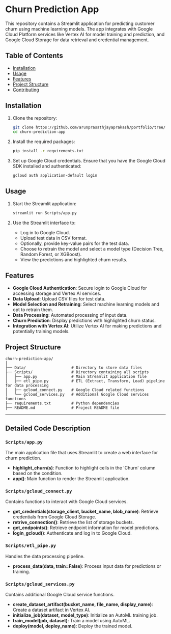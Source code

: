 # Churn Prediction App

This repository contains a Streamlit application for predicting customer churn using machine learning models. The app integrates with Google Cloud Platform services like Vertex AI for model training and prediction, and Google Cloud Storage for data retrieval and credential management.

## Table of Contents

- [Installation](#installation)
- [Usage](#usage)
- [Features](#features)
- [Project Structure](#project-structure)
- [Contributing](#contributing)

## Installation

1. Clone the repository:

    ```bash
    git clone https://github.com/arunprasathjayaprakash/portfolio/tree/b96aa2b5db63771b43d6cb519ae714a7c522e9f1/churn_prediction_gcp
    cd churn-prediction-app
    ```

2. Install the required packages:

    ```bash
    pip install -r requirements.txt
    ```

3. Set up Google Cloud credentials. Ensure that you have the Google Cloud SDK installed and authenticated:

    ```bash
    gcloud auth application-default login
    ```

## Usage

1. Start the Streamlit application:

    ```bash
    streamlit run Scripts/app.py
    ```

2. Use the Streamlit interface to:
    - Log in to Google Cloud.
    - Upload test data in CSV format.
    - Optionally, provide key-value pairs for the test data.
    - Choose to retrain the model and select a model type (Decision Tree, Random Forest, or XGBoost).
    - View the predictions and highlighted churn results.

## Features

- **Google Cloud Authentication**: Secure login to Google Cloud for accessing storage and Vertex AI services.
- **Data Upload**: Upload CSV files for test data.
- **Model Selection and Retraining**: Select machine learning models and opt to retrain them.
- **Data Processing**: Automated processing of input data.
- **Churn Prediction**: Display predictions with highlighted churn status.
- **Integration with Vertex AI**: Utilize Vertex AI for making predictions and potentially training models.

## Project Structure

```
churn-prediction-app/
│
├── Data/                    # Directory to store data files
├── Scripts/                 # Directory containing all scripts
│   ├── app.py               # Main Streamlit application file
│   ├── etl_pipe.py          # ETL (Extract, Transform, Load) pipeline for data processing
│   ├── gcloud_connect.py    # Google Cloud related functions
│   └── gcloud_services.py   # Additional Google Cloud services functions
├── requirements.txt         # Python dependencies
├── README.md                # Project README file

```

---

## Detailed Code Description

### `Scripts/app.py`

The main application file that uses Streamlit to create a web interface for churn prediction.

- **highlight_churn(s)**: Function to highlight cells in the 'Churn' column based on the condition.
- **app()**: Main function to render the Streamlit application.

### `Scripts/gcloud_connect.py`

Contains functions to interact with Google Cloud services.

- **get_credentials(storage_client, bucket_name, blob_name)**: Retrieve credentials from Google Cloud Storage.
- **retrive_connection()**: Retrieve the list of storage buckets.
- **get_endpoints()**: Retrieve endpoint information for model predictions.
- **login_gcloud()**: Authenticate and log in to Google Cloud.

### `Scripts/etl_pipe.py`

Handles the data processing pipeline.

- **process_data(data, train=False)**: Process input data for predictions or training.

### `Scripts/gcloud_services.py`

Contains additional Google Cloud service functions.

- **create_dataset_artifact(bucket_name, file_name, display_name)**: Create a dataset artifact in Vertex AI.
- **initialize_job(dataset, model_type)**: Initialize an AutoML training job.
- **train_model(job, dataset)**: Train a model using AutoML.
- **deploy(model, deploy_name)**: Deploy the trained model.